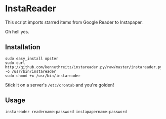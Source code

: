InstaReader 
======

This script imports starred items from Google Reader to Instapaper.

Oh hell yes. 


Installation
------------

	sudo easy_install opster
	sudo curl http://github.com/kennethreitz/instareader.py/raw/master/instareader.py -o /usr/bin/instareader
	sudo chmod +x /usr/bin/instareader
		
Stick it on a server's `/etc/crontab` and you're golden!


Usage
------

	instareader readername:password instapapername:password
	
